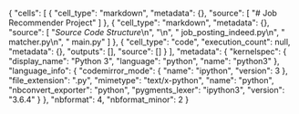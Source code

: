{
 "cells": [
  {
   "cell_type": "markdown",
   "metadata": {},
   "source": [
    "# Job Recommender Project"
   ]
  },
  {
   "cell_type": "markdown",
   "metadata": {},
   "source": [
    "*Source Code Structure*\n",
    "\n",
    "    job_posting_indeed.py\n",
    "    matcher.py\n",
    "    main.py"
   ]
  },
  {
   "cell_type": "code",
   "execution_count": null,
   "metadata": {},
   "outputs": [],
   "source": []
  }
 ],
 "metadata": {
  "kernelspec": {
   "display_name": "Python 3",
   "language": "python",
   "name": "python3"
  },
  "language_info": {
   "codemirror_mode": {
    "name": "ipython",
    "version": 3
   },
   "file_extension": ".py",
   "mimetype": "text/x-python",
   "name": "python",
   "nbconvert_exporter": "python",
   "pygments_lexer": "ipython3",
   "version": "3.6.4"
  }
 },
 "nbformat": 4,
 "nbformat_minor": 2
}
